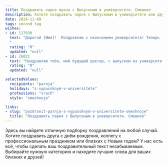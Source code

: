 ```yaml
---
title: Поздравить парня врача с Выпускным в университете. Смешное
description: Хотите поздравить парня с Выпускным в университете или другим праздником? Наш ИИ создаст незабываемое поздравление, а вы обязательно выделитесь среди других.  
date: 2024-11-09
tags: second tag
wishes:
- id: 117030
  text: "Дорогой [Имя]!  Поздравляю с окончанием университета! Теперь ты не просто студент, а  врач –  человек, который сможет вылечить даже  похмелье после выпускного (шутка, конечно!).  Желаю тебе лёгких дежурств, благодарных пациентов и зарплаты,  которой хватит на все твои  (вполне заслуженные!)  капризы!  Пусть твой путь будет полон успехов, а диагнозы – всегда верными!  С праздником!
  "
  rating: "0"
  updated: "null"
- id: 26021
  text: "Поздравляю тебя, мой будущий доктор, с выпуском из университета! Пусть твои руки будут так же стабильны, как твои оценки, и пусть твои диагнозы будут точнее, чем прогноз погоды! Не забывай, что в твоей сумке не только скальпель, но и чувство юмора – это лекарство от всех болезней! Удачи на этом нелегком, но очень интересном пути!"
  rating: "0"
  updated: "null"

selectedValues:
  recipients: "parnja"
  holidays: "s-vypussknym-v-universitete"
  professions: "vrach"
  style: "smeshnoje"

links:
- slug: "pozdravit-parnja-s-vypussknym-v-universitete-smeshnoje"
  title: "Поздравить парня с Выпускным в университете. Смешное"
---
```


Здесь вы найдете отличную подборку поздравлений на любой случай.
Хотите поздравить друга с днём рождения, коллегу с профессиональным праздником или близких с Новым годом? У нас есть всё, чтобы сделать ваш поздравительный текст незабываемым. Выбирайте нужную категорию и находите лучшие слова для ваших близких и друзей!
